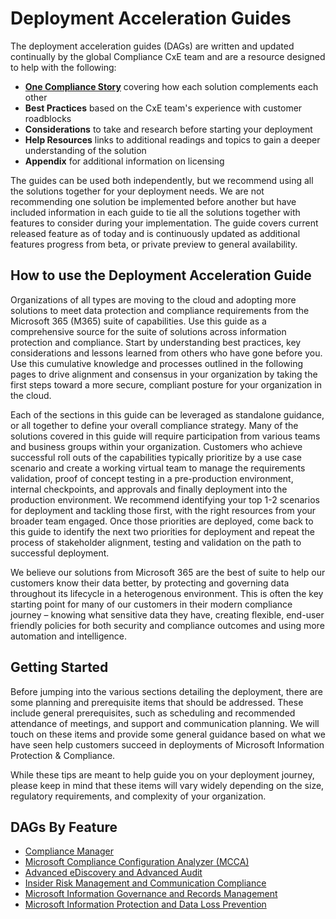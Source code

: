 # Deployment Acceleration Guides

The deployment acceleration guides (DAGs) are written and updated continually by the global Compliance CxE team and are a resource designed to help with the following:

* [**One Compliance Story**](../dag/dag-resources/#one-compliance-story) covering how each solution complements each other
* **Best Practices** based on the CxE team's experience with customer roadblocks
* **Considerations** to take and research before starting your deployment
* **Help Resources** links to additional readings and topics to gain a deeper understanding of the solution
* **Appendix** for additional information on licensing

The guides can be used both independently, but we recommend using all the solutions together for your deployment needs. We are not recommending one solution be implemented before another but have included information in each guide to tie all the solutions together with features to consider during your implementation. The guide covers current released feature as of today and is continuously updated as additional features progress from beta, or private preview to general availability.

## How to use the Deployment Acceleration Guide

Organizations of all types are moving to the cloud and adopting more solutions to meet data protection and compliance requirements from the Microsoft 365 (M365) suite of capabilities. Use this guide as a comprehensive source for the suite of solutions across information protection and compliance. Start by understanding best practices, key considerations and lessons learned from others who have gone before you. Use this cumulative knowledge and processes outlined in the following pages to drive alignment and consensus in your organization by taking the first steps toward a more secure, compliant posture for your organization in the cloud. 

Each of the sections in this guide can be leveraged as standalone guidance, or all together to define your overall compliance strategy. Many of the solutions covered in this guide will require participation from various teams and business groups within your organization. Customers who achieve successful roll outs of the capabilities typically prioritize by a use case scenario and create a working virtual team to manage the requirements validation, proof of concept testing in a pre-production environment, internal checkpoints, and approvals and finally deployment into the production environment. We recommend identifying your top 1-2 scenarios for deployment and tackling those first, with the right resources from your broader team engaged. Once those priorities are deployed, come back to this guide to identify the next two priorities for deployment and repeat the process of stakeholder alignment, testing and validation on the path to successful deployment. 

We believe our solutions from Microsoft 365 are the best of suite to help our customers know their data better, by protecting and governing data throughout its lifecycle in a heterogenous environment. This is often the key starting point for many of our customers in their modern compliance journey – knowing what sensitive data they have, creating flexible, end-user friendly policies for both security and compliance outcomes and using more automation and intelligence.

## Getting Started

Before jumping into the various sections detailing the deployment, there are some planning and prerequisite items that should be addressed. These include general prerequisites, such as scheduling and recommended attendance of meetings, and support and communication planning. We will touch on these items and provide some general guidance based on what we have seen help customers succeed in deployments of Microsoft Information Protection & Compliance.

While these tips are meant to help guide you on your deployment journey, please keep in mind that these items will vary widely depending on the size, regulatory requirements, and complexity of your organization.

## DAGs By Feature

* [Compliance Manager](../dag/cm/)
* [Microsoft Compliance Configuration Analyzer (MCCA)](../dag/mcca/)
* [Advanced eDiscovery and Advanced Audit](../dag/aed-audit/)
* [Insider Risk Management and Communication Compliance](../dag/ir-cc/)
* [Microsoft Information Governance and Records Management](../dag/mig-rm/)
* [Microsoft Information Protection and Data Loss Prevention](../dag/mip-dlp/)

